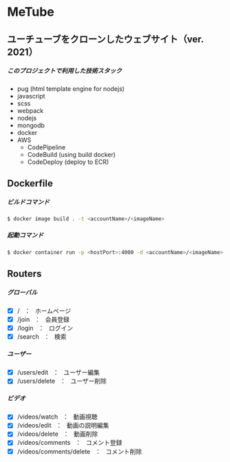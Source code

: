 # MeTube

## ユーチューブをクローンしたウェブサイト（ver. 2021）

##### このプロジェクトで利用した技術スタック

- pug (html template engine for nodejs)
- javascript
- scss
- webpack
- nodejs
- mongodb
- docker
- AWS
  - CodePipeline
  - CodeBuild (using build docker)
  - CodeDeploy (deploy to ECR)

## Dockerfile

##### ビルドコマンド

```bash
$ docker image build . -t <accountName>/<imageName>
```

##### 起動コマンド

```bash
$ docker container run -p <hostPort>:4000 -d <accountName>/<imageName>
```

## Routers

##### グローバル

- [x] / &ensp;：&ensp; ホームページ
- [x] /join &ensp;：&ensp; 会員登録
- [x] /login &ensp;：&ensp; ログイン
- [x] /search &ensp;：&ensp; 検索

##### ユーザー

- [x] /users/edit &ensp;：&ensp; ユーザー編集
- [x] /users/delete &ensp;：&ensp; ユーザー削除

##### ビデオ

- [x] /videos/watch &ensp;：&ensp; 動画視聴
- [x] /videos/edit &ensp;：&ensp; 動画の説明編集
- [x] /videos/delete &ensp;：&ensp; 動画削除
- [x] /videos/comments &ensp;：&ensp; コメント登録
- [x] /videos/comments/delete &ensp;：&ensp; コメント削除
